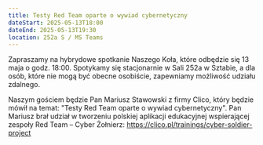 ```yaml
---
title: Testy Red Team oparte o wywiad cybernetyczny
dateStart: 2025-05-13T18:00
dateEnd: 2025-05-13T19:30
location: 252a S / MS Teams
---
```


Zapraszamy na hybrydowe spotkanie Naszego Koła, które odbędzie się 13 maja o godz. 18:00. Spotykamy się stacjonarnie w Sali 252a w Sztabie, a dla osób, które nie mogą być obecne osobiście, zapewniamy możliwość udziału zdalnego.

Naszym gościem będzie Pan Mariusz Stawowski z firmy Clico, który będzie mówił na temat: "Testy Red Team oparte o wywiad cybernetyczny". Pan Mariusz brał udział w tworzeniu polskiej aplikacji edukacyjnej wspierającej zespoły Red Team – Cyber Żołnierz: https://clico.pl/trainings/cyber-soldier-project